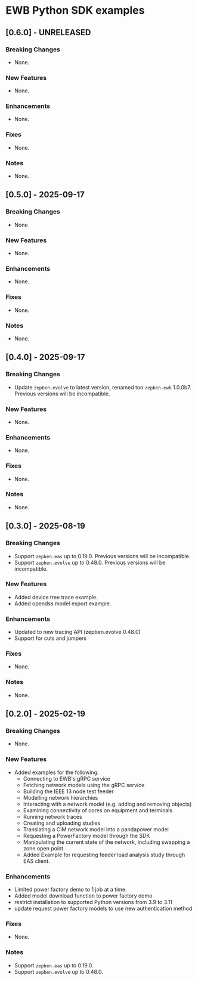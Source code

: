 # EWB Python SDK examples
## [0.6.0] - UNRELEASED
### Breaking Changes
* None.

### New Features
* None.

### Enhancements
* None.

### Fixes
* None.

### Notes
* None.

## [0.5.0] - 2025-09-17
### Breaking Changes
* None

### New Features
* None.

### Enhancements
* None.

### Fixes
* None.

### Notes
* None.

## [0.4.0] - 2025-09-17 
### Breaking Changes
* Update `zepben.evolve` to latest version, renamed too `zepben.ewb` 1.0.0b7. Previous versions will be incompatible.

### New Features
* None.

### Enhancements
* None.

### Fixes
* None.

### Notes
* None.

## [0.3.0] - 2025-08-19
### Breaking Changes
* Support `zepben.eas` up to 0.19.0. Previous versions will be incompatible.
* Support `zepben.evolve` up to 0.48.0. Previous versions will be incompatible.

### New Features
* Added device tree trace example.
* Added opendss model export example.

### Enhancements
* Updated to new tracing API (zepben.evolve 0.48.0)
* Support for cuts and jumpers

### Fixes
* None.

### Notes
* None.

## [0.2.0] - 2025-02-19
### Breaking Changes
* None.

### New Features
* Added examples for the following:
  * Connecting to EWB's gRPC service
  * Fetching network models using the gRPC service
  * Building the IEEE 13 node test feeder
  * Modelling network hierarchies
  * Interacting with a network model (e.g. adding and removing objects)
  * Examining connectivity of cores on equipment and terminals
  * Running network traces
  * Creating and uploading studies
  * Translating a CIM network model into a pandapower model
  * Requesting a PowerFactory model through the SDK
  * Manipulating the current state of the network, including swapping a zone open point.
  * Added Example for requesting feeder load analysis study through EAS client.

### Enhancements
* Limited power factory demo to 1 job at a time.
* Added model download function to power factory demo
* restrict installation to supported Python versions from 3.9 to 3.11
* update request power factory models to use new authentication method

### Fixes
* None.

### Notes
* Support `zepben.eas` up to 0.19.0.
* Support `zepben.evolve` up to 0.48.0.
